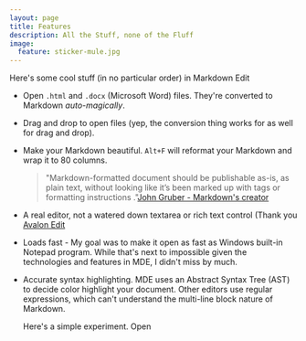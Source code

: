 ```yaml
---
layout: page
title: Features
description: All the Stuff, none of the Fluff
image:
  feature: sticker-mule.jpg
---
```


Here's some cool stuff (in no particular order) in Markdown Edit

-   Open `.html` and `.docx` (Microsoft Word) files. They're converted
    to Markdown *auto-magically*.

-   Drag and drop to open files (yep, the conversion thing works for as
    well for drag and drop).

-   Make your Markdown beautiful. `Alt+F` will reformat your Markdown
    and wrap it to 80 columns.

    > "Markdown-formatted document should be publishable as-is, as plain
    > text, without looking like it’s been marked up with tags or
    > formatting instructions ."[John Gruber - Markdown's
    > creator](https://daringfireball.net/projects/markdown/)

-   A real editor, not a watered down textarea or rich text control
    (Thank you [Avalon Edit](http://avalonedit.net/)

-   Loads fast - My goal was to make it open as fast as Windows built-in
    Notepad program. While that's next to impossible given the
    technologies and features in MDE, I didn't miss by much.

-   Accurate syntax highlighting. MDE uses an Abstract Syntax Tree (AST)
    to decide color highlight your document. Other editors use regular
    expressions, which can't understand the multi-line block nature
    of Markdown.

    Here's a simple experiment. Open 

